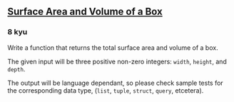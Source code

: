 <h2><a href=https://www.codewars.com/kata/565f5825379664a26b00007c/train/python target="_blank">Surface  Area and Volume of a Box</a></h2><h3>8 kyu</h3><p>Write a function that returns the total surface area and volume of a box.</p><p>The given input will be three positive non-zero integers: <code>width</code>, <code>height</code>, and <code>depth</code>.</p><p>The output will be language dependant, so please check sample tests for the corresponding data type, (<code>list</code>, <code>tuple</code>, <code>struct</code>, <code>query</code>, etcetera).</p>